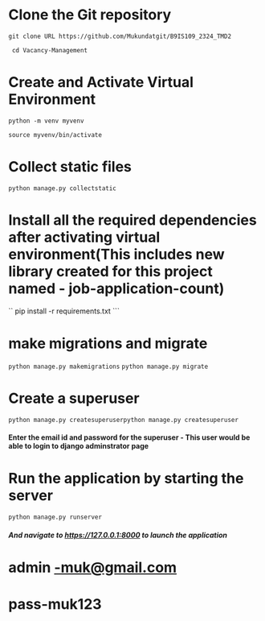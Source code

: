 
# Clone the Git repository

``` git clone URL https://github.com/Mukundatgit/B9IS109_2324_TMD2 ```

``` cd Vacancy-Management```

# Create and Activate Virtual Environment

``` python -m venv myvenv ```

``` source myvenv/bin/activate ```

# Collect static files

``` python manage.py collectstatic ```


# Install all the required dependencies after activating virtual environment(This includes new library created for this project named - job-application-count)

`` pip install -r requirements.txt ```

# make migrations and migrate

``` python manage.py makemigrations ```
``` python manage.py migrate ```

# Create a superuser 

``` python manage.py createsuperuserpython manage.py createsuperuser ```

#### Enter the email id and password for the superuser - This user would be able to login to django adminstrator page

# Run the application by starting the server

``` python manage.py runserver ```

 ##### And navigate to https://127.0.0.1:8000 to launch the application



 # admin -muk@gmail.com
 # pass-muk123


